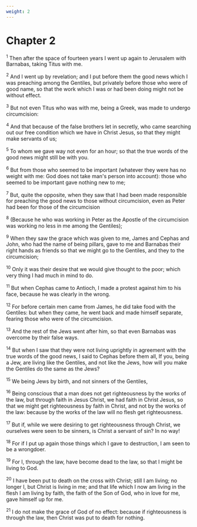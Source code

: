 ```yaml
---
weight: 2
---
```


# Chapter 2

<sup>1</sup> Then after the space of fourteen years I went up again to Jerusalem with Barnabas, taking Titus with me. 

<sup>2</sup> And I went up by revelation; and I put before them the good news which I was preaching among the Gentiles, but privately before those who were of good name, so that the work which I was or had been doing might not be without effect. 

<sup>3</sup> But not even Titus who was with me, being a Greek, was made to undergo circumcision: 

<sup>4</sup> And that because of the false brothers let in secretly, who came searching out our free condition which we have in Christ Jesus, so that they might make servants of us; 

<sup>5</sup> To whom we gave way not even for an hour; so that the true words of the good news might still be with you. 

<sup>6</sup> But from those who seemed to be important (whatever they were has no weight with me: God does not take man's person into account): those who seemed to be important gave nothing new to me; 

<sup>7</sup> But, quite the opposite, when they saw that I had been made responsible for preaching the good news to those without circumcision, even as Peter had been for those of the circumcision 

<sup>8</sup> (Because he who was working in Peter as the Apostle of the circumcision was working no less in me among the Gentiles); 

<sup>9</sup> When they saw the grace which was given to me, James and Cephas and John, who had the name of being pillars, gave to me and Barnabas their right hands as friends so that we might go to the Gentiles, and they to the circumcision; 

<sup>10</sup> Only it was their desire that we would give thought to the poor; which very thing I had much in mind to do. 

<sup>11</sup> But when Cephas came to Antioch, I made a protest against him to his face, because he was clearly in the wrong. 

<sup>12</sup> For before certain men came from James, he did take food with the Gentiles: but when they came, he went back and made himself separate, fearing those who were of the circumcision. 

<sup>13</sup> And the rest of the Jews went after him, so that even Barnabas was overcome by their false ways. 

<sup>14</sup> But when I saw that they were not living uprightly in agreement with the true words of the good news, I said to Cephas before them all, If you, being a Jew, are living like the Gentiles, and not like the Jews, how will you make the Gentiles do the same as the Jews? 

<sup>15</sup> We being Jews by birth, and not sinners of the Gentiles, 

<sup>16</sup> Being conscious that a man does not get righteousness by the works of the law, but through faith in Jesus Christ, we had faith in Christ Jesus, so that we might get righteousness by faith in Christ, and not by the works of the law: because by the works of the law will no flesh get righteousness. 

<sup>17</sup> But if, while we were desiring to get righteousness through Christ, we ourselves were seen to be sinners, is Christ a servant of sin? In no way! 

<sup>18</sup> For if I put up again those things which I gave to destruction, I am seen to be a wrongdoer. 

<sup>19</sup> For I, through the law, have become dead to the law, so that I might be living to God. 

<sup>20</sup> I have been put to death on the cross with Christ; still I am living; no longer I, but Christ is living in me; and that life which I now am living in the flesh I am living by faith, the faith of the Son of God, who in love for me, gave himself up for me. 

<sup>21</sup> I do not make the grace of God of no effect: because if righteousness is through the law, then Christ was put to death for nothing. 


